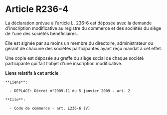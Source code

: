 # Article R236-4

La déclaration prévue à l'article L. 236-6 est déposée avec la demande d'inscription modificative au registre du commerce et
des sociétés du siège de l'une des sociétés bénéficiaires. 

Elle est signée par au moins un membre du directoire, administrateur ou gérant de chacune des sociétés participantes ayant
reçu mandat à cet effet. 

Une copie est déposée au greffe du siège social de chaque société participante qui fait l'objet d'une inscription
modificative.

**Liens relatifs à cet article**

	**Liens**:

	  - DEPLACE: Décret n°2009-11 du 5 janvier 2009 - art. 2

	**Cite**:

	  - Code de commerce - art. L236-6 (V)
